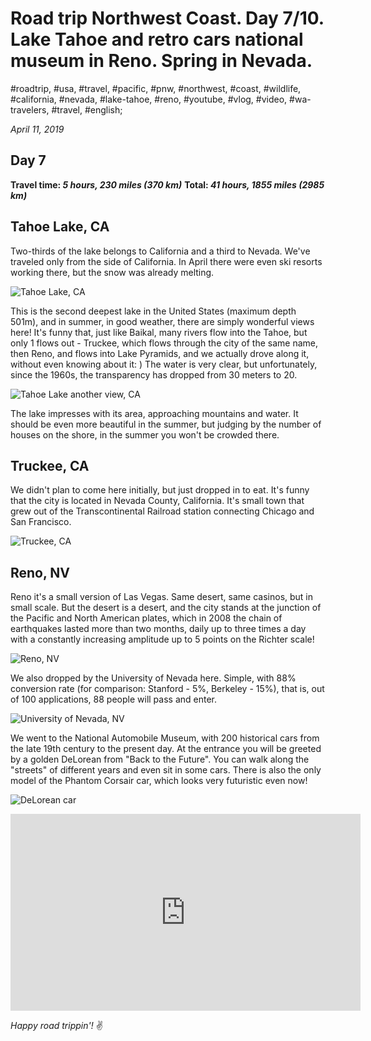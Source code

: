 # Road trip Northwest Coast. Day 7/10. Lake Tahoe and retro cars national museum in Reno. Spring in Nevada.

#roadtrip, #usa, #travel, #pacific, #pnw, #northwest, #coast, #wildlife, #california, #nevada, #lake-tahoe, #reno, #youtube, #vlog, #video, #wa-travelers, #travel, #english;

_April 11, 2019_

## Day 7

**Travel time: _5 hours, 230 miles (370 km)_**
**Total: _41 hours, 1855 miles (2985 km)_**

## Tahoe Lake, CA

Two-thirds of the lake belongs to California and a third to Nevada. We've traveled only from the side of California. In April there were even ski resorts working there, but the snow was already melting.

![Tahoe Lake, CA](/images/road-trip-northwest-coast-day-7-10-lake-tahoe-and-retro-cars-national-museum-in-reno-spring-in-nevada/tahoe_lake.jpg)

This is the second deepest lake in the United States (maximum depth 501m), and in summer, in good weather, there are simply wonderful views here! It's funny that, just like Baikal, many rivers flow into the Tahoe, but only 1 flows out - Truckee, which flows through the city of the same name, then Reno, and flows into Lake Pyramids, and we actually drove along it, without even knowing about it: ) The water is very clear, but unfortunately, since the 1960s, the transparency has dropped from 30 meters to 20.

![Tahoe Lake another view, CA](/images/road-trip-northwest-coast-day-7-10-lake-tahoe-and-retro-cars-national-museum-in-reno-spring-in-nevada/tahoe_lake_2.jpg)

The lake impresses with its area, approaching mountains and water. It should be even more beautiful in the summer, but judging by the number of houses on the shore, in the summer you won't be crowded there.

## Truckee, CA
We didn't plan to come here initially, but just dropped in to eat. It's funny that the city is located in Nevada County, California. It's small town that grew out of the Transcontinental Railroad station connecting Chicago and San Francisco.

![Truckee, CA](/images/road-trip-northwest-coast-day-7-10-lake-tahoe-and-retro-cars-national-museum-in-reno-spring-in-nevada/truckee.jpg)

## Reno, NV
Reno it's a small version of Las Vegas. Same desert, same casinos, but in small scale. But the desert is a desert, and the city stands at the junction of the Pacific and North American plates, which in 2008 the chain of earthquakes lasted more than two months, daily up to three times a day with a constantly increasing amplitude up to 5 points on the Richter scale!

![Reno, NV](/images/road-trip-northwest-coast-day-7-10-lake-tahoe-and-retro-cars-national-museum-in-reno-spring-in-nevada/reno.jpg)

We also dropped by the University of Nevada here. Simple, with 88% conversion rate (for comparison: Stanford - 5%, Berkeley - 15%), that is, out of 100 applications, 88 people will pass and enter.

![University of Nevada, NV](/images/road-trip-northwest-coast-day-7-10-lake-tahoe-and-retro-cars-national-museum-in-reno-spring-in-nevada/nevada_university.jpg)

We went to the National Automobile Museum, with 200 historical cars from the late 19th century to the present day. At the entrance you will be greeted by a golden DeLorean from "Back to the Future". You can walk along the "streets" of different years and even sit in some cars. There is also the only model of the Phantom Corsair car, which looks very futuristic even now!

![DeLorean car](/images/road-trip-northwest-coast-day-7-10-lake-tahoe-and-retro-cars-national-museum-in-reno-spring-in-nevada/delorean.jpg)

<iframe width="560" height="315" src="https://www.youtube.com/embed/mq0kMMpn-Yc" frameborder="0" allow="accelerometer; autoplay; encrypted-media; gyroscope; picture-in-picture" allowfullscreen></iframe>

_Happy road trippin'!_ :v:
